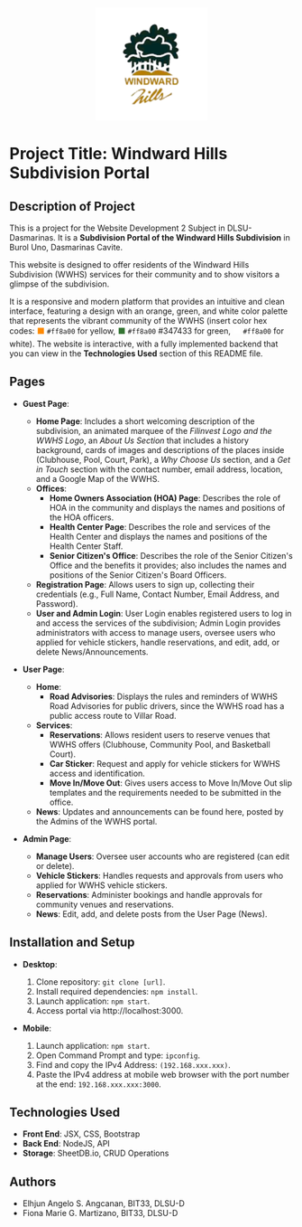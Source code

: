 <p align="center">
<img src='/src/assets/wwhs_logo.png' width='200'>
</p>

# Project Title: Windward Hills Subdivision Portal

## Description of Project
This is a project for the Website Development 2 Subject in DLSU-Dasmarinas. It is a **Subdivision Portal of the Windward Hills Subdivision** in Burol Uno, Dasmarinas Cavite.

This website is designed to offer residents of the Windward Hills Subdivision (WWHS) services for their community and to show visitors a glimpse of the subdivision.

It is a responsive and modern platform that provides an intuitive and clean interface, featuring a design with an orange, green, and white color palette that represents the vibrant community of the WWHS (insert color hex codes: <span style="color:#ff8a00">⬛</span> `#ff8a00` for yellow, <span style="color:#347433">⬛</span> `#ff8a00` #347433 for green, <span style="color:#FFFFFF">⬛</span> `#ff8a00` for white). The website is interactive, with a fully implemented backend that you can view in the **Technologies Used** section of this README file.

## Pages
- **Guest Page**:
  - **Home Page**: Includes a short welcoming description of the subdivision, an animated marquee of the *Filinvest Logo and the WWHS Logo*, an *About Us Section* that includes a history background, cards of images and descriptions of the places inside (Clubhouse, Pool, Court, Park), a *Why Choose Us* section, and a *Get in Touch* section with the contact number, email address, location, and a Google Map of the WWHS.
  - **Offices**:
    - **Home Owners Association (HOA) Page**: Describes the role of HOA in the community and displays the names and positions of the HOA officers.
    - **Health Center Page**: Describes the role and services of the Health Center and displays the names and positions of the Health Center Staff.
    - **Senior Citizen's Office**: Describes the role of the Senior Citizen's Office and the benefits it provides; also includes the names and positions of the Senior Citizen's Board Officers.
  - **Registration Page**: Allows users to sign up, collecting their credentials (e.g., Full Name, Contact Number, Email Address, and Password).
  - **User and Admin Login**: User Login enables registered users to log in and access the services of the subdivision; Admin Login provides administrators with access to manage users, oversee users who applied for vehicle stickers, handle reservations, and edit, add, or delete News/Announcements.

- **User Page**:
  - **Home**:
    - **Road Advisories**: Displays the rules and reminders of WWHS Road Advisories for public drivers, since the WWHS road has a public access route to Villar Road.
  - **Services**:
    - **Reservations**: Allows resident users to reserve venues that WWHS offers (Clubhouse, Community Pool, and Basketball Court).
    - **Car Sticker**: Request and apply for vehicle stickers for WWHS access and identification.
    - **Move In/Move Out**: Gives users access to Move In/Move Out slip templates and the requirements needed to be submitted in the office.
  - **News**: Updates and announcements can be found here, posted by the Admins of the WWHS portal.

- **Admin Page**:
  - **Manage Users**: Oversee user accounts who are registered (can edit or delete).
  - **Vehicle Stickers**: Handles requests and approvals from users who applied for WWHS vehicle stickers.
  - **Reservations**: Administer bookings and handle approvals for community venues and reservations.
  - **News**: Edit, add, and delete posts from the User Page (News).

## Installation and Setup
- **Desktop**:
  1. Clone repository: `git clone [url]`.
  2. Install required dependencies: `npm install`.
  3. Launch application: `npm start`.
  4. Access portal via http://localhost:3000.

- **Mobile**:
  1. Launch application: `npm start`.
  2. Open Command Prompt and type: `ipconfig`.
  3. Find and copy the IPv4 Address: `(192.168.xxx.xxx)`.
  4. Paste the IPv4 address at mobile web browser with the port number at the end: `192.168.xxx.xxx:3000`.


## Technologies Used
- **Front End**: JSX, CSS, Bootstrap
- **Back End**: NodeJS, API
- **Storage**: SheetDB.io, CRUD Operations

## Authors
- Elhjun Angelo S. Angcanan, BIT33, DLSU-D
- Fiona Marie G. Martizano, BIT33, DLSU-D